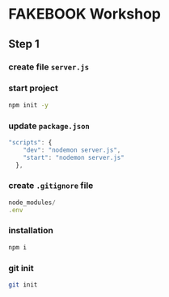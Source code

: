 # FAKEBOOK Workshop



## Step 1 
### create file `server.js` 

### start project
```bash
npm init -y
```

### update `package.json`
```js
"scripts": {
    "dev": "nodemon server.js",
    "start": "nodemon server.js"
  },
```

### create `.gitignore` file
```js
node_modules/
.env
```

### installation
```bash
npm i 
```

### git init
```bash
git init 
```

